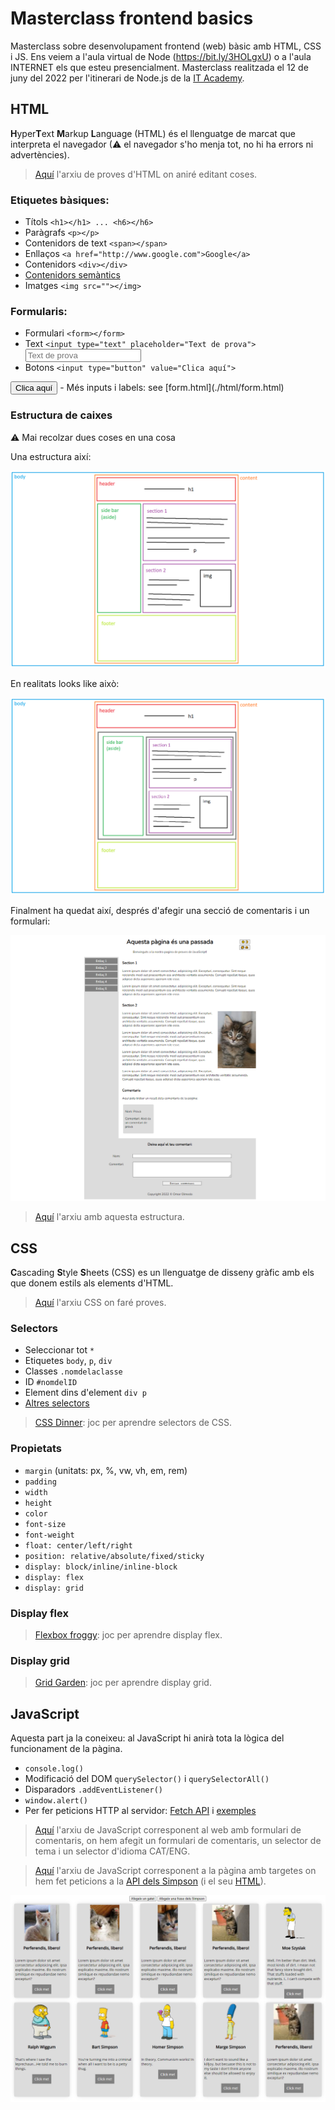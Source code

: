 # Masterclass frontend basics

Masterclass sobre desenvolupament frontend (web) bàsic amb HTML, CSS i JS. Ens veiem a l'aula virtual de Node (https://bit.ly/3HOLgxU) o a l'aula INTERNET els que esteu presencialment. Masterclass realitzada el 12 de juny del 2022 per l'itinerari de Node.js de la [IT Academy](https://www.barcelonactiva.cat/es/itacademy).


## **HTML**

**H**yper**T**ext **M**arkup **L**anguage (HTML) és el llenguatge de marcat que interpreta el navegador (⚠ el navegador s'ho menja tot, no hi ha errors ni advertències).

>[Aquí](./html/index.html) l'arxiu de proves d'HTML on aniré editant coses.

### Etiquetes bàsiques:

- Títols `<h1></h1> ... <h6></h6>`
- Paràgrafs `<p></p>`
- Contenidors de text `<span></span>`
- Enllaços `<a href="http://www.google.com">Google</a>`
- Contenidors `<div></div>`
- [Contenidors semàntics](https://www.w3schools.com/html/html5_semantic_elements.asp)
- Imatges `<img src=""></img>`

### Formularis:

- Formulari `<form></form>`
- Text `<input type="text" placeholder="Text de prova">` <input type="text" placeholder="Text de prova">
- Botons `<input type="button" value="Clica aquí">` 
<input type="button" value="Clica aquí">
- Més inputs i labels: see [form.html](./html/form.html)

### Estructura de caixes

⚠ Mai recolzar dues coses en una cosa

Una estructura així:

![](img/wireframe.png)

En realitats looks like això:

![](img/wireframe-divs.png)

Finalment ha quedat així, després d'afegir una secció de comentaris i un formulari:

![](./img/web.png)

>[Aquí](html/web.html) l'arxiu amb aquesta estructura.


## **CSS**

**C**ascading **S**tyle **S**heets (CSS) es un llenguatge de disseny gràfic amb els que donem estils als elements d'HTML.

>[Aquí](./css/style.css) l'arxiu CSS on faré proves.

### Selectors

- Seleccionar tot `*`
- Etiquetes `body`, `p`, `div` 
- Classes `.nomdelaclasse`
- ID `#nomdelID`
- Element dins d'element `div p`
- [Altres selectors](https://www.w3schools.com/cssref/css_selectors.asp)

>[CSS Dinner](https://flukeout.github.io/): joc per aprendre selectors de CSS.

### Propietats

- `margin` (unitats: px, %, vw, vh, em, rem)
- `padding`
- `width`
- `height`
- `color`
- `font-size`
- `font-weight`
- `float: center/left/right`
- `position: relative/absolute/fixed/sticky` 
- `display: block/inline/inline-block`
- `display: flex`
- `display: grid`

### Display flex

>[Flexbox froggy](https://flexboxfroggy.com/#es): joc per aprendre display flex.

### Display grid

>[Grid Garden](https://cssgridgarden.com/#es): joc per aprendre display grid.


## **JavaScript**

Aquesta part ja la coneixeu: al JavaScript hi anirà tota la lògica del funcionament de la pàgina.

- `console.log()`
- Modificació del DOM `querySelector()` i `querySelectorAll()`
- Disparadors `.addEventListener()`
- `window.alert()`
- Per fer peticions HTTP al servidor: [Fetch API](https://developer.mozilla.org/es/docs/Web/API/Fetch_API/Using_Fetch) i [exemples](https://pablomonteserin.com/curso/javascript/ejemplos-api-fetch/)

>[Aquí](js/web.js) l'arxiu de JavaScript corresponent al web amb formulari de comentaris, on hem afegit un formulari de comentaris, un selector de tema i un selector d'idioma CAT/ENG.

>[Aquí](js/card.js) l'arxiu de JavaScript corresponent a la pàgina amb targetes on hem fet peticions a la [API dels Simpson](https://thesimpsonsquoteapi.glitch.me/) (i el seu [HTML](./html/card.html)).

![](./img/simpson.PNG)